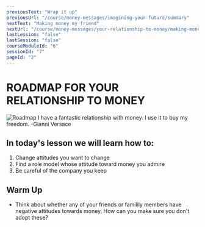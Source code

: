 ```yaml
---
previousText: "Wrap it up"
previousUrl: "/course/money-messages/imagining-your-future/summary"
nextText: "Making money my friend"
nextUrl: "/course/money-messages/your-relationship-to-money/making-money-my-friend"
lastLession: "false"
lastSession: "false"
courseModuleId: "6"
sessionId: "7"
pageId: "2"
---
```



# ROADMAP FOR YOUR RELATIONSHIP TO MONEY

![Roadmap](/assets/img/roadmap.png)
<sparkle-character-intro class="shift-up-overlap" position="right" character="jen">
I have a fantastic relationship with money. I use it to buy my freedom. 
-Gianni Versace
</sparkle-character-intro>

## In today's lesson we will learn how to:

1. Change attitudes you want to change
2. Find a role model whose attitude toward money you admire
3. Be careful of the company you keep


## Warm Up
- Think about whether any of your friends or familily members have negative attitudes towards money. How can you make sure you don't adopt these?